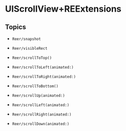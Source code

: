 # UIScrollView+REExtensions

## Topics

- ``Reer/snapshot``

- ``Reer/visibleRect``

- ``Reer/scrollToTop()``

- ``Reer/scrollToLeft(animated:)``

- ``Reer/scrollToRight(animated:)``

- ``Reer/scrollToBottom()``

- ``Reer/scrollUp(animated:)``

- ``Reer/scrollLeft(animated:)``

- ``Reer/scrollRight(animated:)``

- ``Reer/scrollDown(animated:)``
